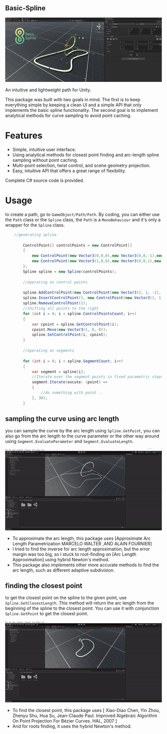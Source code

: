 ## Basic-Spline

<img src="documentation/images/main_image.png"/>

An intuitive and lightweight path for Unity.

This package was built with two goals in mind. The first is to keep everything simple by keeping a clean UI and a simple API that only implements the basic spline functionality. The second goal is to implement analytical methods for curve sampling to avoid point caching.

# Features
* Simple, intuitive user interface.
* Using analytical methods for closest point finding and arc-length spline sampling without point caching.
* Multi-point selection, twist control, and scene geometry projection.
* Easy, intuitive API that offers a great range of flexibility.

Complete C# source code is provided.

# Usage

to create a path, go to `GameObject/Path/Path`. By coding, you can either use the `Path` class or the `Spline` class, the `Path` is a `MonoBehaviour` and it's only a wrapper for the `Spline` class.
```csharp
	//generating spline

        ControlPoint[] controlPoints = new ControlPoint[]
        {
            new ControlPoint(new Vector3(0,0,0),new Vector3(0,0,-1),new Vector3(0,0,1)),
            new ControlPoint(new Vector3(1,0,0),new Vector3(0,0,1),new Vector3(0,0,-1))
        };
        Spline spline = new Spline(controlPoints);

        //operating on control points

        spline.AddControlPoint(new ControlPoint(new Vector3(2, 1, -1), new Vector3(-1, 0, 0), new Vector3(1, 0, 0)));
        spline.InsertControlPoint(1, new ControlPoint(new Vector3(1, 1, 0), new Vector3(0, 0, 1), new Vector3(0, 0, -1)));
        spline.RemoveControlPoint(1);
        //shifting all points to the right
        for (int i = 0; i < spline.ControlPointsCount; i++)
        {
            var cpoint = spline.GetControlPoint(i);
            cpoint.Move(new Vector3(1, 0, 0));
            spline.SetControlPoint(i, cpoint);
        }

        //operating on segments

        for (int i = 0; i < spline.SegmentCount; i++)
        {
            var segment = spline[i];
            //Iterate over the segment points in fixed parametric steps.
            segment.Iterate(excute: (point) =>
            {
                //do something with point ..
            }, 30);
        }
```

## sampling the curve using arc length
you can sample the curve by the arc length using `Spline.GetPoint`, 
you can also go from the arc length to the curve parameter or the other way around using `Segment.EvaluateParameter` and `Segment.EvaluateLength`.

<img src="documentation/images/spline_distance_set.gif"/>

* To approximate the arc length, this package uses [Approximate Arc Length Parametrization MARCELO WALTER ,AND ALAIN FOURNIER]
* I tried to find the inverse for arc length approximation, but the error margin was too big, so I stuck to root-finding on [Arc Length Approximation] using hybrid Newton's method.
* This package also implements other more accurate methods to find the arc length, such as different adaptive subdivision.

## finding the closest point
to get the closest point on the spline to the given point, use `Spline.GetClosestLength`. This method will return the arc length from the beginning of the spline to the closest point. You can use it with conjunction `Spline.GetPoint` to get the closest point.

<img src="documentation/images/spline_closest_point.gif"/>

* To find the closest point, this package uses [ Xiao-Diao Chen, Yin Zhou, Zhenyu Shu, Hua Su, Jean-Claude Paul. Improved Algebraic Algorithm On Point Projection For Bézier Curves. HAL, 2007 ]
* And for roots finding, it uses the hybrid Newton's method.